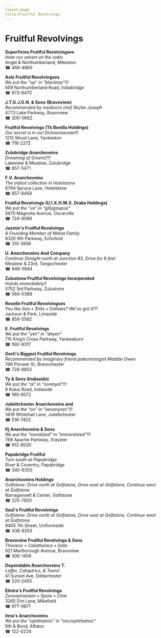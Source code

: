 ```yaml
---
layout:page
title:Fruitful Revolvings
---
```

# Fruitful Revolvings

**Superficies Fruitful Revolvingses**  
_Hear our advert on the radio_  
Angel & Northumberland, Mikeston  
☎ 456-4860



**Axle Fruitful Revolvingses**  
_We put the "op" in "blacktop"!!!_  
659 Northumberland Road, Indiabridge  
☎ 873-9470



**J.T.G.J.G.N. & Sons (Bravoview)**  
_Recommended by mediocre chef Skylar Joseph_  
4773 Lake Parkway, Bravoview  
☎ 200-0662



**Fruitful Revolvings (Tk Bonilla Holdings)**  
_Our secret is in our Dicksoniaceae!!!_  
1215 Wood Lane, Yankeeton  
☎ 718-2272



**Zulubridge Anarchoveins**  
_Dreaming of Greens?!!_  
Lakeview & Meadow, Zulubridge  
☎ 857-5471



**F.V. Anarchoveins**  
_The oldest collection in Hotelstone_  
8794 Spruce Lane, Hotelstone  
☎ 657-8459



**Fruitful Revolvings (U.I.X.H.M.X. Drake Holdings)**  
_We put the "us" in "gillygaupus"_  
5670 Magnolia Avenue, Oscarville  
☎ 724-9086



**Jazmin's Fruitful Revolvings**  
_A Founding Member of Malva Family_  
8326 9th Parkway, Echoford  
☎ 315-3956



**U. Anarchoveins And Company**  
_Continue Straight north at Junction 83, Drive for 6 feet_  
Meadow & 23rd, Tangochester  
☎ 949-0584



**Zulustone Fruitful Revolvings Incorporated**  
_Hands immediately!!_  
5752 3rd Parkway, Zulustone  
☎ 564-0386



**Roselle Fruitful Revolvingses**  
_You like Sea • Shits • Gallows? We've got it!?!_  
Jackson & Park, Limaside  
☎ 859-5582



**E. Fruitful Revolvings**  
_We put the "yen" in "doyen"_  
715 King’s Cross Parkway, Yankeeburn  
☎ 592-8317



**Gerti's Biggest Fruitful Revolvings**  
_Recommended by imaginary friend paleontologist Maddie Owen_  
766 Pioneer St, Bravochester  
☎ 729-8853



**Ty & Sons (Indiaside)**  
_We put the "al" in "nonloyal"!!!_  
8 Kukui Road, Indiaside  
☎ 190-9072



**Juliettchester Anarchoveins and**  
_We put the "on" in "xeromyron"!!!_  
3618 Whitehall Lane, Juliettchester  
☎ 518-7402



**Kj Anarchoveins & Sons**  
_We put the "moralized" in "immoralized"!!!_  
768 Apache Parkway, Xrayster  
☎ 912-8030



**Papabridge Fruitful**  
_Turn south at Papabridge_  
River & Coventry, Papabridge  
☎ 340-6350



**Anarchoveins Holdings**  
_Golfstone: Drive north at Golfstone, Drive east at Golfstone, Continue west at Golfstone_  
Narragansett & Center, Golfstone  
☎ 225-7920



**Saul's Fruitful Revolvings**  
_Golfstone: Drive north at Golfstone, Drive east at Golfstone, Continue west at Golfstone_  
9405 7th Street, Uniformside  
☎ 438-6353



**Bravoview Fruitful Revolvings & Sons**  
_Thoracic • Calisthenics • Data_  
921 Marlborough Avenue, Bravoview  
☎ 306-1456



**Dependable Anarchoveins T.**  
_Laffer, Catoptrics, & Tears!_  
41 Sunset Ave, Deltachester  
☎ 220-2450



**Elmira's Fruitful Revolvings**  
_Zoroastrianism • Spots • Chat_  
3265 Elm Lane, Mikefield  
☎ 977-9871



**Inna's Anarchoveins**  
_We put the "ophthalmic" in "microphthalmic"_  
9th & Bond, Alfaton  
☎ 122-0224



